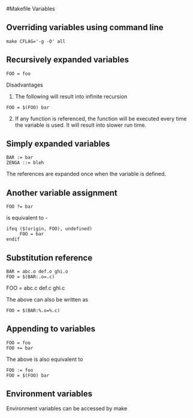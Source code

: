 #Makefile Variables

## Overriding variables using command line

```
make CFLAG='-g -O' all
```

## Recursively expanded variables
```
FOO = foo
```

Disadvantages
1. The following will result into infinite recursion
```
FOO = $(FOO) bar
```
2. If any function is referenced, the function will be executed every time the variable is used. It will result into slower run time.

## Simply expanded variables
```
BAR := bar
ZENGA ::= bleh
```
The references are expanded once when the variable is defined.

## Another variable assignment
```
FOO ?= bar
```

is equivalent to -
```
ifeq ($(origin, FOO), undefined)
     FOO = bar
endif
```

## Substitution reference
```
BAR = abc.o def.o ghi.o
FOO = $(BAR:.o=.c)
```

FOO = abc.c def.c ghi.c

The above can also be written as
```
FOO = $(BAR:%.o=%.c)
```

## Appending to variables
```
FOO = foo
FOO += bar
```

The above is also equivalent to
```
FOO := foo
FOO = $(FOO) bar
```

## Environment variables
Environment variables can be accessed by make